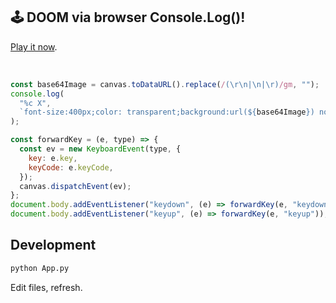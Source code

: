 ## :joystick: DOOM via browser Console.Log()!

[Play it now](https://classic-dom.herokuapp.com/).

<br>

```js
const base64Image = canvas.toDataURL().replace(/(\r\n|\n|\r)/gm, "");
console.log(
  "%c X",
  `font-size:400px;color: transparent;background:url(${base64Image}) no-repeat; background-size: contain;margin-top: 140px;margin-left: 60px;`
);
```


```js
const forwardKey = (e, type) => {
  const ev = new KeyboardEvent(type, {
    key: e.key,
    keyCode: e.keyCode,
  });
  canvas.dispatchEvent(ev);
};
document.body.addEventListener("keydown", (e) => forwardKey(e, "keydown"));
document.body.addEventListener("keyup", (e) => forwardKey(e, "keyup"));
```

## Development

```bash
python App.py
```

Edit files, refresh.
